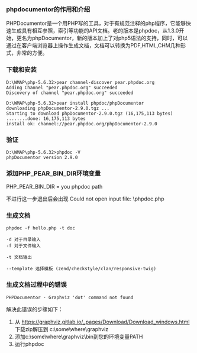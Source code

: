 ### phpdocumentor的作用和介绍
PHPDocumentor是一个用PHP写的工具，对于有规范注释的php程序，它能够快速生成具有相互参照，索引等功能的API文档。老的版本是phpdoc，从1.3.0开始，更名为phpDocumentor，新的版本加上了对php5语法的支持，同时，可以通过在客户端浏览器上操作生成文档，文档可以转换为PDF,HTML,CHM几种形式，非常的方便。

### 下载和安装

```
D:\WMAP\php-5.6.32>pear channel-discover pear.phpdoc.org
Adding Channel "pear.phpdoc.org" succeeded
Discovery of channel "pear.phpdoc.org" succeeded

D:\WMAP\php-5.6.32>pear install phpdoc/phpDocumentor
downloading phpDocumentor-2.9.0.tgz ...
Starting to download phpDocumentor-2.9.0.tgz (16,175,113 bytes)
........done: 16,175,113 bytes
install ok: channel://pear.phpdoc.org/phpDocumentor-2.9.0
```
### 验证
```
D:\WMAP\php-5.6.32>phpdoc -V
phpDocumentor version 2.9.0
```

### 添加PHP_PEAR_BIN_DIR环境变量
PHP_PEAR_BIN_DIR = you phpdoc path

不进行这一步退出后会出现
Could not open input file: \phpdoc.php

### 生成文档
```
phpdoc -f hello.php -t doc

-d 对于目录输入
-f 对于文件输入

-t 文档输出

--template 选择模板 (zend/checkstyle/clan/responsive-twig)
```


### 生成文档过程中的错误
```
PHPDocumentor - Graphviz 'dot' command not found
```
解决此错误的步骤如下：

1. 从 https://graphviz.gitlab.io/_pages/Download/Download_windows.html 下载zip解压到 c:\some\where\graphviz
2. 添加c:\some\where\graphviz\bin到您的环境变量PATH
3. 运行phpdoc